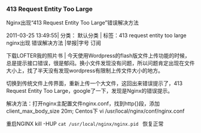 
### 413 Request Entity Too Large
Nginx出现“413 Request Entity Too Large”错误解决方法  

2011-03-25 13:49:55|  分类： 默认分类 |  标签：413  request  entity  too  large  nginx出现  错误解决方法   |举报|字号 订阅
    
  下载LOFTER我的照片书  |
今天使用Wordpress的flash版文件上传功能的时候，总是提示接口错误，很是郁闷。换小文件发现没有问题，所以问题肯定出现在文件大小上，找了半天没有发现wordpress有限制上传文件大小的地方。

切换到传统文件上传界面，重新上传一个大文件，这回出来错误提示了，413 Request Entity Too Large，google了一下，发现是Nginx的错误提示。

解决方法：打开nginx主配置文件nginx.conf，找到http{}段，添加
client_max_body_size 20m;
Centos下 vi /usr/local/nginx/conf/nginx.conf

重启NGINX
kill -HUP `cat /usr/local/nginx/nginx.pid `
恢复正常